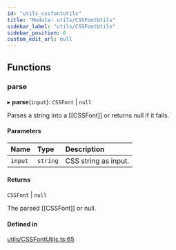 ```yaml
---
id: "utils_cssfontutils"
title: "Module: utils/CSSFontUtils"
sidebar_label: "utils/CSSFontUtils"
sidebar_position: 0
custom_edit_url: null
---
```


## Functions

### parse

▸ **parse**(`input`): `CSSFont` \| ``null``

Parses a string into a [[CSSFont]] or returns null if it fails.

#### Parameters

| Name | Type | Description |
| :------ | :------ | :------ |
| `input` | `string` | CSS string as input. |

#### Returns

`CSSFont` \| ``null``

The parsed [[CSSFont]] or null.

#### Defined in

[utils/CSSFontUtils.ts:65](https://github.com/lipovsek/live/blob/2282cd5/react-native-pytorch-core/src/utils/CSSFontUtils.ts#L65)
